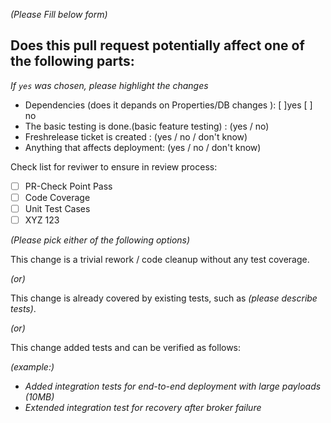 



*(Please Fill below form)*

## Does this pull request potentially affect one of the following parts:

*If `yes` was chosen, please highlight the changes*

  - Dependencies (does it depands on Properties/DB changes ): [ ]yes [ ] no
  - The basic testing is done.(basic feature testing) : (yes / no)
  - Freshrelease ticket is created : (yes / no / don't know)
  - Anything that affects deployment: (yes / no / don't know)

Check list for reviwer to ensure in review process:
- [ ] PR-Check Point Pass
- [ ] Code Coverage
- [ ] Unit Test Cases
- [ ] XYZ 123

*(Please pick either of the following options)*

This change is a trivial rework / code cleanup without any test coverage.

*(or)*

This change is already covered by existing tests, such as *(please describe tests)*.

*(or)*

This change added tests and can be verified as follows:

*(example:)*
  - *Added integration tests for end-to-end deployment with large payloads (10MB)*
  - *Extended integration test for recovery after broker failure*